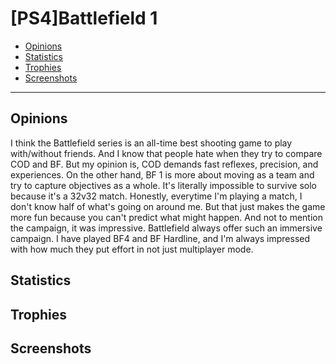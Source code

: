 # [PS4]Battlefield 1

- [Opinions](#opinions)
- [Statistics](#statistics)
- [Trophies](#trophies)
- [Screenshots](#screenshots)
---
## Opinions  
I think the Battlefield series is an all-time best shooting game to play with/without friends. And I know that people hate when they try to compare COD and BF. But my opinion is, COD demands fast reflexes, precision, and experiences. On the other hand, BF 1 is more about moving as a team and try to capture objectives as a whole. It's literally impossible to survive solo because it's a 32v32 match.  Honestly, everytime I'm playing a match, I don't know half of what's going on around me. But that just makes the game more fun because you can't predict what might happen. And not to mention the campaign, it was impressive. Battlefield always offer such an immersive campaign. I have played BF4 and BF Hardline, and I'm always impressed with how much they put effort in not just multiplayer mode.  

## Statistics


## Trophies

## Screenshots
